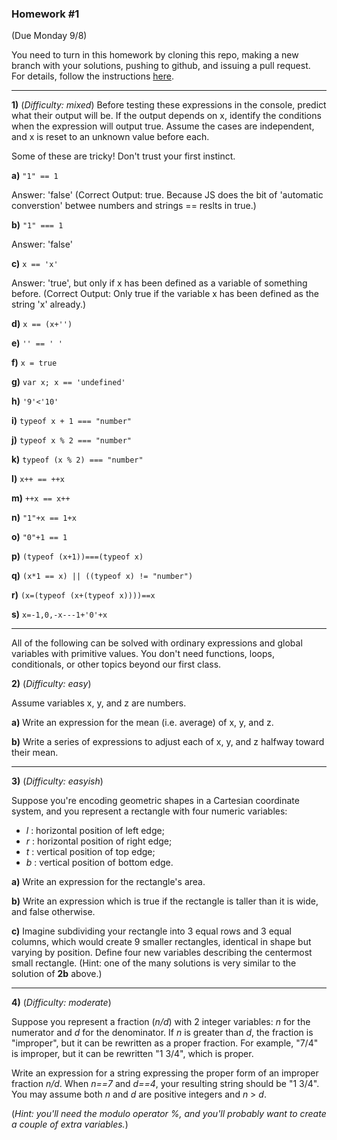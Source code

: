  
### Homework #1
(Due Monday 9/8)

You need to turn in this homework by cloning this repo, making a new branch with your solutions, pushing to github, and issuing a pull request.
For details, follow the instructions [here](http://portlandcodeschool.github.io/jse/2014/05/12/command-line-and-git-slides/#/14).

---

**1)** (_Difficulty: mixed_)
Before testing these expressions in the console, predict what their output will be.  If the output depends on x, identify the conditions when the expression will output true.  Assume the cases are independent, and x is reset to an unknown value before each.

Some of these are tricky!  Don't trust your first instinct.  


**a)** `"1" == 1`

Answer: 'false' (Correct Output: true. Because JS does the bit of 'automatic converstion' betwee numbers and strings == reslts in true.)

**b)** `"1" === 1`

Answer: 'false' 

**c)** `x == 'x'`

Answer: 'true', but only if x has been defined as a variable of something before. (Correct Output: Only true if the variable x has been defined as the string 'x' already.)

**d)** `x == (x+'')`

**e)** `'' == ' '`

**f)** `x = true`

**g)** `var x; x == 'undefined'`

**h)** `'9'<'10'`

**i)** `typeof x + 1 === "number"`

**j)** `typeof x % 2 === "number"`

**k)** `typeof (x % 2) === "number"`

**l)** `x++ == ++x`

**m)** `++x == x++`

**n)** `"1"+x == 1+x`

**o)** `"0"+1 == 1`

**p)** `(typeof (x+1))===(typeof x)`	

**q)** `(x*1 == x) || ((typeof x) != "number")`

**r)** `(x=(typeof (x+(typeof x))))==x`

**s)** `x=-1,0,-x---1+'0'+x`

---

All of the following can be solved with ordinary expressions and global variables with primitive values.  You don't need functions, loops, conditionals, or other topics beyond our first class.

 **2)** (_Difficulty: easy_)

Assume variables x, y, and z are numbers.

**a)**
Write an expression for the mean (i.e. average) of x, y, and z.

**b)**
Write a series of expressions to adjust each of x, y, and z
halfway toward their mean.

---

**3)** (_Difficulty: easyish_)

Suppose you're encoding geometric shapes in a Cartesian coordinate system, and you represent a rectangle with four numeric variables:

- _l_ : horizontal position of left edge;
- _r_ : horizontal position of right edge;
- _t_ : vertical position of top edge;
- _b_ : vertical position of bottom edge.

**a)**
Write an expression for the rectangle's area.

**b)**
Write an expression which is true if the rectangle is taller than it is wide, and false otherwise.

**c)**
Imagine subdividing your rectangle into 3 equal rows and 3 equal columns, which would create 9 smaller rectangles, identical in shape but varying by position.
Define four new variables describing the centermost small rectangle.
(Hint: one of the many solutions is very similar to the solution of **2b** above.)

---

**4)** (_Difficulty: moderate_)

Suppose you represent a fraction (_n/d_) with 2 integer variables: _n_ for the numerator and _d_ for the denominator.
If _n_ is greater than _d_, the fraction is "improper", but it can be rewritten as a proper fraction.  For example, "7/4" is improper, but it can be rewritten "1 3/4", which is proper.

Write an expression for a string expressing the proper form of an improper fraction _n/d_.  When _n==7_ and _d==4_, your resulting string should be "1 3/4".  You may assume both _n_ and _d_ are positive integers and _n_ > _d_.

(_Hint: you'll need the modulo operator _%_, and you'll probably want to create a couple of extra variables._)
